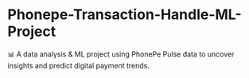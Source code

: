 # Phonepe-Transaction-Handle-ML-Project
📊 A data analysis &amp; ML project using PhonePe Pulse data to uncover insights and predict digital payment trends.
